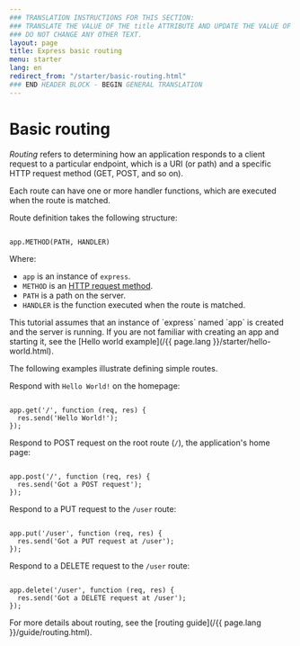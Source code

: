 ```yaml
---
### TRANSLATION INSTRUCTIONS FOR THIS SECTION:
### TRANSLATE THE VALUE OF THE title ATTRIBUTE AND UPDATE THE VALUE OF THE lang ATTRIBUTE.
### DO NOT CHANGE ANY OTHER TEXT.
layout: page
title: Express basic routing
menu: starter
lang: en
redirect_from: "/starter/basic-routing.html"
### END HEADER BLOCK - BEGIN GENERAL TRANSLATION
---
```


# Basic routing

_Routing_ refers to determining how an application responds to a client request to a particular endpoint, which is a URI (or path) and a specific HTTP request method (GET, POST, and so on).

Each route can have one or more handler functions, which are executed when the route is matched.

Route definition takes the following structure:
<pre><code class="language-javascript" translate="no">
app.METHOD(PATH, HANDLER)
</code></pre>

Where:

- `app` is an instance of `express`.
- `METHOD` is an [HTTP request method](http://en.wikipedia.org/wiki/Hypertext_Transfer_Protocol).
- `PATH` is a path on the server.
- `HANDLER` is the function executed when the route is matched.

<div class="doc-box doc-notice" markdown="1">
This tutorial assumes that an instance of `express` named `app` is created and the server is running. If you are not familiar with creating an app and starting it, see the [Hello world example](/{{ page.lang }}/starter/hello-world.html).
</div>

The following examples illustrate defining simple routes.

Respond with `Hello World!` on the homepage:

<pre><code class="language-javascript" translate="no">
app.get('/', function (req, res) {
  res.send('Hello World!');
});
</code></pre>

Respond to POST request on the root route (`/`), the application's home page:

<pre><code class="language-javascript" translate="no">
app.post('/', function (req, res) {
  res.send('Got a POST request');
});
</code></pre>

Respond to a PUT request to the `/user` route:

<pre><code class="language-javascript" translate="no">
app.put('/user', function (req, res) {
  res.send('Got a PUT request at /user');
});
</code></pre>

Respond to a DELETE request to the `/user` route:

<pre><code class="language-javascript" translate="no">
app.delete('/user', function (req, res) {
  res.send('Got a DELETE request at /user');
});
</code></pre>

For more details about routing, see the [routing guide](/{{ page.lang }}/guide/routing.html).
